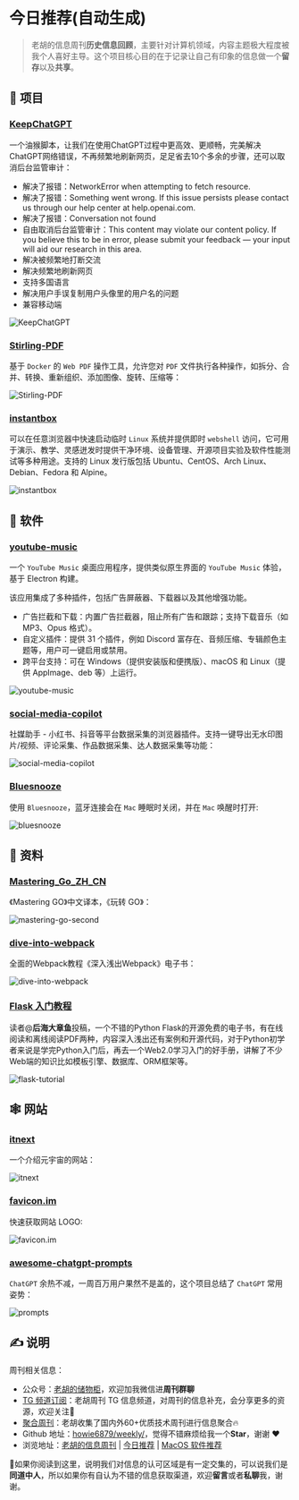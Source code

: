 # 今日推荐(自动生成)

> 老胡的信息周刊**历史信息回顾**，主要针对计算机领域，内容主题极大程度被我个人喜好主导。这个项目核心目的在于记录让自己有印象的信息做一个**留存**以及**共享**。


## 🎯 项目 

### [KeepChatGPT](https://github.com/xcanwin/KeepChatGPT)

一个油猴脚本，让我们在使用ChatGPT过程中更高效、更顺畅，完美解决ChatGPT网络错误，不再频繁地刷新网页，足足省去10个多余的步骤，还可以取消后台监管审计：

- 解决了报错：NetworkError when attempting to fetch resource.
- 解决了报错：Something went wrong. If this issue persists please contact us through our help center at help.openai.com.
- 解决了报错：Conversation not found
- 自由取消后台监管审计：This content may violate our content policy. If you believe this to be in error, please submit your feedback — your input will aid our research in this area.
- 解决被频繁地打断交流
- 解决频繁地刷新网页
- 支持多国语言
- 解决用户手误复制用户头像里的用户名的问题
- 兼容移动端

![KeepChatGPT](https://images-1252557999.file.myqcloud.com/uPic/KeepChatGPT.png) 

### [Stirling-PDF](https://github.com/Frooodle/Stirling-PDF)

基于 `Docker` 的 `Web PDF` 操作工具，允许您对 `PDF` 文件执行各种操作，如拆分、合并、转换、重新组织、添加图像、旋转、压缩等：

![Stirling-PDF](https://images-1252557999.file.myqcloud.com/uPic/Stirling-PDF.png) 

### [instantbox](https://github.com/instantbox/instantbox)

可以在任意浏览器中快速启动临时 `Linux` 系统并提供即时 `webshell` 访问，它可用于演示、教学、灵感迸发时提供干净环境、设备管理、开源项目实验及软件性能测试等多种用途。支持的 Linux 发行版包括 Ubuntu、CentOS、Arch Linux、Debian、Fedora 和 Alpine。

![instantbox](https://images-1252557999.file.myqcloud.com/uPic/instantbox.jpg) 

## 🤖 软件 

### [youtube-music](https://github.com/th-ch/youtube-music)

一个 `YouTube Music` 桌面应用程序，提供类似原生界面的 `YouTube Music` 体验，基于 Electron 构建。

该应用集成了多种插件，包括广告屏蔽器、下载器以及其他增强功能。

- 广告拦截和下载：内置广告拦截器，阻止所有广告和跟踪；支持下载音乐（如 MP3、Opus 格式）。
- 自定义插件：提供 31 个插件，例如 Discord 富存在、音频压缩、专辑颜色主题等，用户可一键启用或禁用。
- 跨平台支持：可在 Windows（提供安装版和便携版）、macOS 和 Linux（提供 AppImage、deb 等）上运行。

![youtube-music](https://images-1252557999.file.myqcloud.com/uPic/Zzzdlh.png) 

### [social-media-copilot](https://github.com/iszhouhua/social-media-copilot)

社媒助手 - 小红书、抖音等平台数据采集的浏览器插件。支持一键导出无水印图片/视频、评论采集、作品数据采集、达人数据采集等功能：

![social-media-copilot](https://images-1252557999.file.myqcloud.com/uPic/HvvXRg.png) 

### [Bluesnooze](https://github.com/odlp/bluesnooze)

使用 `Bluesnooze`，蓝牙连接会在 `Mac` 睡眠时关闭，并在 `Mac` 唤醒时打开:

![bluesnooze](https://images-1252557999.file.myqcloud.com/uPic/bluesnooze.png) 

## 👀 资料 

### [Mastering_Go_ZH_CN](https://github.com/hantmac/Mastering_Go_ZH_CN)

《Mastering GO》中文译本，《玩转 GO》：

![mastering-go-second](https://images-1252557999.file.myqcloud.com/uPic/mastering-go-second.jpg) 

### [dive-into-webpack](https://github.com/gwuhaolin/dive-into-webpack)

全面的Webpack教程《深入浅出Webpack》电子书：

![dive-into-webpack](https://images-1252557999.file.myqcloud.com/uPic/dive-into-webpack.jpg) 

### [Flask 入门教程](https://github.com/helloflask/flask-tutorial)

读者@**后海大章鱼**投稿，一个不错的Python Flask的开源免费的电子书，有在线阅读和离线阅读PDF两种，内容深入浅出还有案例和开源代码，对于Python初学者来说是学完Python入门后，再去一个Web2.0学习入门的好手册，讲解了不少Web端的知识比如模板引擎、数据库、ORM框架等。

![flask-tutorial](https://images-1252557999.file.myqcloud.com/uPic/flask-tutorial.jpg) 

## 🕸 网站 

### [itnext](https://itnext.cn/)

一个介绍元宇宙的网站：

![itnext](https://images-1252557999.file.myqcloud.com/uPic/yc7Zhp.png) 

### [favicon.im](https://favicon.im/)

快速获取网站 LOGO:

![favicon.im](https://images-1252557999.file.myqcloud.com/uPic/FSVgaW.png) 

### [awesome-chatgpt-prompts](https://prompts.chat/)

`ChatGPT` 余热不减，一周百万用户果然不是盖的，这个项目总结了 `ChatGPT` 常用姿势：

![prompts](https://images-1252557999.file.myqcloud.com/uPic/prompts.jpg) 

## ✍️ 说明

周刊相关信息：

- 公众号：[老胡的储物柜](https://images-1252557999.file.myqcloud.com/uPic/ETIbMe.jpg)，欢迎加我微信进**周刊群聊**
- [TG 频道订阅](https://t.me/howie_weekly)：老胡周刊 TG 信息频道，对周刊的信息补充，会分享更多的资源，欢迎关注👏
- [聚合周刊](https://www.fre321.com/weekly)：老胡收集了国内外60+优质技术周刊进行信息聚合🔥
- Github 地址：[howie6879/weekly/](https://github.com/howie6879/weekly/)，觉得不错麻烦给我一个**Star**，谢谢 ❤️
- 浏览地址：[老胡的信息周刊](https://weekly.howie6879.com) | [今日推荐](https://weekly.howie6879.com/recommend/index.html) | [MacOS 软件推荐](https://weekly.howie6879.com/soft/mac.html)

🙌如果你阅读到这里，说明我们对信息的认可区域是有一定交集的，可以说我们是**同道中人**，所以如果你有自认为不错的信息获取渠道，欢迎**留言**或者**私聊**我，谢谢。